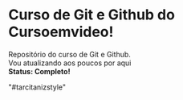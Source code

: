 # Curso de Git e Github do Cursoemvideo!
 Repositório do curso de Git e Github.  
 Vou atualizando aos poucos por aqui  
 **Status: Completo!**

"#tarcitanizstyle"

